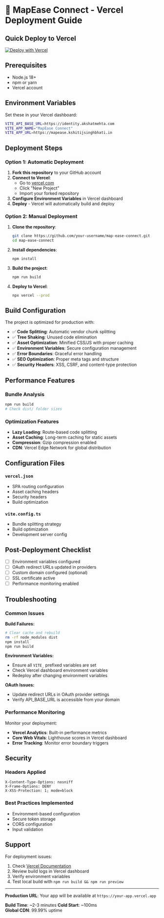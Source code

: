 # 🚀 MapEase Connect - Vercel Deployment Guide

## Quick Deploy to Vercel

[![Deploy with Vercel](https://vercel.com/button)](https://vercel.com/new/clone?repository-url=https://github.com/your-username/map-ease-connect)

## Prerequisites

- Node.js 18+ 
- npm or yarn
- Vercel account

## Environment Variables

Set these in your Vercel dashboard:

```bash
VITE_API_BASE_URL=https://identity.akshatmehta.com
VITE_APP_NAME="MapEase Connect"
VITE_APP_URL=https://mapease.kshitijsinghbhati.in
```

## Deployment Steps

### Option 1: Automatic Deployment

1. **Fork this repository** to your GitHub account
2. **Connect to Vercel**:
   - Go to [vercel.com](https://vercel.com)
   - Click "New Project"
   - Import your forked repository
3. **Configure Environment Variables** in Vercel dashboard
4. **Deploy** - Vercel will automatically build and deploy

### Option 2: Manual Deployment

1. **Clone the repository**:
   ```bash
   git clone https://github.com/your-username/map-ease-connect.git
   cd map-ease-connect
   ```

2. **Install dependencies**:
   ```bash
   npm install
   ```

3. **Build the project**:
   ```bash
   npm run build
   ```

4. **Deploy to Vercel**:
   ```bash
   npx vercel --prod
   ```

## Build Configuration

The project is optimized for production with:

- ✅ **Code Splitting**: Automatic vendor chunk splitting
- ✅ **Tree Shaking**: Unused code elimination  
- ✅ **Asset Optimization**: Minified CSS/JS with proper caching
- ✅ **Environment Variables**: Secure configuration management
- ✅ **Error Boundaries**: Graceful error handling
- ✅ **SEO Optimization**: Proper meta tags and structure
- ✅ **Security Headers**: XSS, CSRF, and content-type protection

## Performance Features

### Bundle Analysis
```bash
npm run build
# Check dist/ folder sizes
```

### Optimization Features
- **Lazy Loading**: Route-based code splitting
- **Asset Caching**: Long-term caching for static assets
- **Compression**: Gzip compression enabled
- **CDN**: Vercel Edge Network for global distribution

## Configuration Files

### `vercel.json`
- SPA routing configuration
- Asset caching headers
- Security headers
- Build optimization

### `vite.config.ts`
- Bundle splitting strategy
- Build optimization
- Development server config

## Post-Deployment Checklist

- [ ] Environment variables configured
- [ ] OAuth redirect URLs updated in providers
- [ ] Custom domain configured (optional)
- [ ] SSL certificate active
- [ ] Performance monitoring enabled

## Troubleshooting

### Common Issues

**Build Failures:**
```bash
# Clear cache and rebuild
rm -rf node_modules dist
npm install
npm run build
```

**Environment Variables:**
- Ensure all `VITE_` prefixed variables are set
- Check Vercel dashboard environment variables
- Redeploy after changing environment variables

**OAuth Issues:**
- Update redirect URLs in OAuth provider settings
- Verify API_BASE_URL is accessible from your domain

### Performance Monitoring

Monitor your deployment:
- **Vercel Analytics**: Built-in performance metrics
- **Core Web Vitals**: Lighthouse scores in Vercel dashboard
- **Error Tracking**: Monitor error boundary triggers

## Security

### Headers Applied
```
X-Content-Type-Options: nosniff
X-Frame-Options: DENY  
X-XSS-Protection: 1; mode=block
```

### Best Practices Implemented
- Environment-based configuration
- Secure token storage
- CORS configuration
- Input validation

## Support

For deployment issues:
1. Check [Vercel Documentation](https://vercel.com/docs)
2. Review build logs in Vercel dashboard
3. Verify environment variables
4. Test local build with `npm run build && npm run preview`

---

**Production URL**: Your app will be available at `https://your-app.vercel.app`

**Build Time**: ~2-3 minutes
**Cold Start**: ~100ms  
**Global CDN**: 99.99% uptime
